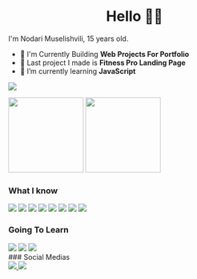 <div align="center">
 <h1>Hello 👋🏻</h1>
</div> 

I'm Nodari Muselishvili, 15 years old.
* 🌱 I'm Currently Building **Web Projects For Portfolio**
* 👀 Last project I made is **Fitness Pro Landing Page**
* 💼 I’m currently learning **JavaScript**

![](https://komarev.com/ghpvc/?username=sp33k1337&style=flat&color=000000)
 
<div>
 
  <img height="150em" src="https://github-readme-stats.vercel.app/api?username=sp33k1337&show_icons=true&theme=tokyonight">
  <img height="150em" src="https://github-readme-stats.vercel.app/api/top-langs/?username=sp33k1337&layout=compact&theme=tokyonight">

</div>

### What I know

<div style="display: inline-block">
  <img src="https://img.shields.io/badge/HTML5-E34F26?style=for-the-badge&logo=html5&logoColor=white">
  <img src="https://img.shields.io/badge/CSS3-1572B6?style=for-the-badge&logo=css3&logoColor=white">
  <img src="https://img.shields.io/badge/JavaScript-323330?style=for-the-badge&logo=javascript&logoColor=F7DF1E">
  <img src="https://img.shields.io/badge/GIT-E44C30?style=for-the-badge&logo=git&logoColor=white">
  <img src="https://img.shields.io/badge/Visual_Studio_Code-0078D4?style=for-the-badge&logo=visual%20studio%20code&logoColor=white">
  <img src="https://img.shields.io/badge/Adobe%20XD-470137?style=for-the-badge&logo=Adobe%20XD&logoColor=#FF61F6">
  <img src="https://img.shields.io/badge/Figma-F24E1E?style=for-the-badge&logo=figma&logoColor=white">
  <img src="https://img.shields.io/badge/Netlify-00C7B7?style=for-the-badge&logo=netlify&logoColor=white">
</div>


### Going To Learn

  <div>
   <img src="https://img.shields.io/badge/Tailwind_CSS-38B2AC?style=for-the-badge&logo=tailwind-css&logoColor=white">
   <img src="https://img.shields.io/badge/React-20232A?style=for-the-badge&logo=react&logoColor=61DAFB`">
   <img src="https://img.shields.io/badge/React_Native-20232A?style=for-the-badge&logo=react&logoColor=61DAFB">
  </div>
### Social Medias
<div>
  <a href="https://www.linkedin.com/in/nodari-muselishvili-7b9692219/" target="blank">
    <img src="https://img.shields.io/badge/LinkedIn-0077B5?style=for-the-badge&logo=linkedin&logoColor=white">
  </a>
  <a href="https://github.com/sp33k1337">
    <img src="https://img.shields.io/badge/GitHub-100000?style=for-the-badge&logo=github&logoColor=white">
  </a>
</div>
